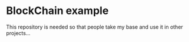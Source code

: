 # BlockChain example
This repository is needed so that people take my base and use it in other projects...

